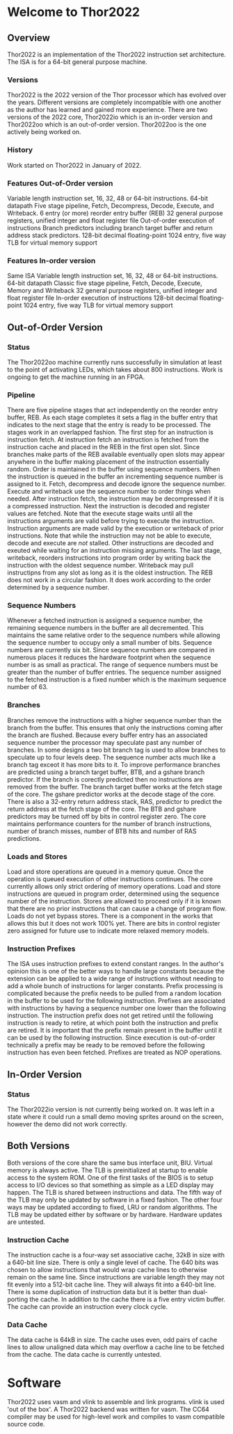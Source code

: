 # Welcome to Thor2022

## Overview
Thor2022 is an implementation of the Thor2022 instruction set architecture. The ISA is for a 64-bit general purpose machine.

### Versions
Thor2022 is the 2022 version of the Thor processor which has evolved over the years. Different versions are completely incompatible with one another as the author has learned and gained more experience.
There are two versions of the 2022 core, Thor2022io which is an in-order version and Thor2022oo which is an out-of-order version. Thor2022oo is the one actively being worked on.

### History
Work started on Thor2022 in January of 2022.

### Features Out-of-Order version
Variable length instruction set, 16, 32, 48 or 64-bit instructions.
64-bit datapath
Five stage pipeline, Fetch, Decompress, Decode, Execute, and Writeback.
6 entry (or more) reorder entry buffer (REB)
32 general purpose registers, unified integer and float register file
Out-of-order execution of instructions
Branch predictors including branch target buffer and return address stack predictors.
128-bit decimal floating-point
1024 entry, five way TLB for virtual memory support

### Features In-order version
Same ISA
Variable length instruction set, 16, 32, 48 or 64-bit instructions.
64-bit datapath
Classic five stage pipeline, Fetch, Decode, Execute, Memory and Writeback
32 general purpose registers, unified integer and float register file
In-order execution of instructions
128-bit decimal floating-point
1024 entry, five way TLB for virtual memory support

## Out-of-Order Version
### Status
The Thor2022oo machine currently runs successfully in simulation at least to the point of activating LEDs, which takes about 800 instructions. Work is ongoing to get the machine running in an FPGA.

### Pipeline
There are five pipeline stages that act independently on the reorder entry buffer, REB. As each stage completes it sets a flag in the buffer entry that indicates to the next stage that the entry is ready to be processed. The stages work in an overlapped fashion.
The first step for an instruction is instruction fetch. At instruction fetch an instruction is fetched from the instruction cache and placed in the REB in the first open slot. Since branches make parts of the REB available eventually open slots may appear anywhere in the buffer making placement of the instruction essentially random.
Order is maintained in the buffer using sequence numbers. When the instruction is queued in the buffer an incrementing sequence number is assigned to it. Fetch, decompress and decode ignore the sequence number. Execute and writeback use the sequence number to order things when needed.
After instruction fetch, the instruction may be decompressed if it is a compressed instruction. Next the instruction is decoded and register values are fetched. Note that the execute stage waits until all the instructions arguments are valid before trying to execute the instruction.
Instruction arguments are made valid by the execution or writeback of prior instructions. Note that while the instruction may not be able to execute, decode and execute are *not* stalled. Other instructions are decoded and exeuted while waiting for an instruction missing arguments.
The last stage, writeback, reorders instructions into program order by writing back the instruction with the oldest sequence number. Writeback may pull instructipns from any slot as long as it is the oldest instruction.
The REB does not work in a circular fashion. It does work according to the order determined by a sequence number.

### Sequence Numbers
Whenever a fetched instruction is assigned a sequence number, the remaining sequence numbers in the buffer are all decremented. This maintains the same relative order to the sequence numbers while allowing the sequence number to occupy only a small number of bits.
Sequence numbers are currently six bit. Since sequence numbers are compared in numerous places it reduces the hardware footprint when the sequence number is as small as practical. The range of sequence numbers must be greater than the number of buffer entries.
The sequence number assigned to the fetched instruction is a fixed number which is the maximum sequence number of 63.

### Branches
Branches remove the instructions with a higher sequence number than the branch from the buffer. This ensures that only the instructions coming after the branch are flushed. Because every buffer entry has an associated sequence number the processor may speculate past any number of branches.
In some designs a two bit branch tag is used to allow branches to speculate up to four levels deep. The sequence number acts much like a branch tag exceot it has more bits to it.
To improve performance branches are predicted using a branch target buffer, BTB, and a gshare branch predictor. If the branch is corectly predicted then no instructions are removed from the buffer.
The branch target buffer works at the fetch stage of the core. The gshare predictor works at the decode stage of the core.
There is also a 32-entry return address stack, RAS, predictor to predict the return address at the fetch stage of the core.
The BTB and gshare predictors may be turned off by bits in control register zero.
The core maintains performance counters for the number of branch instructions, number of branch misses, number of BTB hits and number of RAS predictions.

### Loads and Stores
Load and store operations are queued in a memory queue. Once the operation is queued execution of other instructions continues. The core currently allows only strict ordering of memory operations. Load and store instructions are queued in program order, determined using the sequence number of the instruction.
Stores are allowed to proceed only if it is known that there are no prior instructions that can cause a change of program flow.
Loads do not yet bypass stores. There is a component in the works that allows this but it does not work 100% yet.
There are bits in control register zero assigned for future use to indicate more relaxed memory models.

### Instruction Prefixes
The ISA uses instruction prefixes to extend constant ranges. In the author's opinion this is one of the better ways to handle large constants because the extension can be applied to a wide range of instructions without needing to add a whole bunch of instructions for larger constants.
Prefix processing is complicated because the prefix needs to be pulled from a random location in the buffer to be used for the following instruction.
Prefixes are associated with instructions by having a sequence number one lower than the following instruction. The instruction prefix does not get retired until the following instruction is ready to retire, at which point both the instruction and prefix are retired.
It is important that the prefix remain present in the buffer until it can be used by the following instruction. Since execution is out-of-order technically a prefix may be ready to be removed before the following instruction has even been fetched. Prefixes are treated as NOP operations.

## In-Order Version
### Status
The Thor2022io version is not currently being worked on. It was left in a state where it could run a small demo moving sprites around on the screen, however the demo did not work correctly.

## Both Versions
Both versions of the core share the same bus interface unit, BIU. Virtual memory is always active. The TLB is preinitialized at startup to enable access to the system ROM.
One of the first tasks of the BIOS is to setup access to I/O devices so that something as simple as a LED display may happen.
The TLB is shared between instructions and data. The fifth way of the TLB may only be updated by software in a fixed fashion. The other four ways may be updated according to fixed, LRU or random algorithms.
The TLB may be updated either by software or by hardware. Hardware updates are untested.

### Instruction Cache
The instruction cache is a four-way set associative cache, 32kB in size with a 640-bit line size. There is only a single level of cache. The 640 bits was chosen to allow instructions that would wrap cache lines to otherwise remain on the same line. Since instructions are variable length they may not fit evenly into a 512-bit cache line.
They will always fit into a 640-bit line. There is some duplication of instruction data but it is better than dual-porting the cache. In addition to the cache there is a five entry victim buffer. The cache can provide an instruction every clock cycle.

### Data Cache
The data cache is 64kB in size. The cache uses even, odd pairs of cache lines to allow unaligned data which may overflow a cache line to be fetched from the cache.
The data cache is currently untested.

# Software
Thor2022 uses vasm and vlink to assemble and link programs. vlink is used 'out of the box'. A Thor2022 backend was written for vasm. The CC64 compiler may be used for high-level work and compiles to vasm compatible source code.


